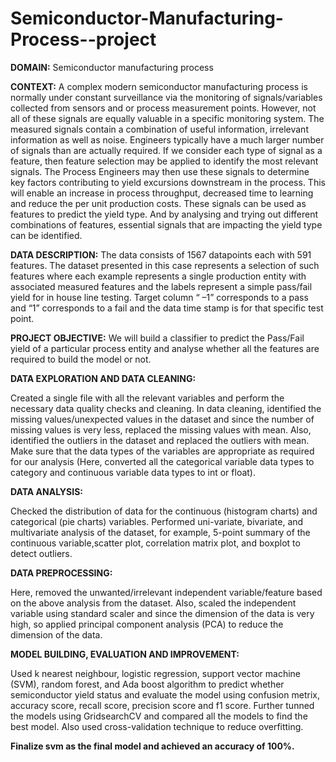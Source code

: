 # Semiconductor-Manufacturing-Process--project


**DOMAIN:** Semiconductor manufacturing process

**CONTEXT:** A complex modern semiconductor manufacturing process is normally under constant surveillance via the monitoring of
signals/variables collected from sensors and or process measurement points. However, not all of these signals are equally valuable in a
specific monitoring system. The measured signals contain a combination of useful information, irrelevant information as well as noise.
Engineers typically have a much larger number of signals than are actually required. If we consider each type of signal as a feature, then
feature selection may be applied to identify the most relevant signals. The Process Engineers may then use these signals to determine key
factors contributing to yield excursions downstream in the process. This will enable an increase in process throughput, decreased time to
learning and reduce the per unit production costs. These signals can be used as features to predict the yield type. And by analysing and
trying out different combinations of features, essential signals that are impacting the yield type can be identified.
 
**DATA DESCRIPTION:**
The data consists of 1567 datapoints each with 591 features.
The dataset presented in this case represents a selection of such features where each example represents a single production entity with
associated measured features and the labels represent a simple pass/fail yield for in house line testing. Target column “ –1” corresponds to
a pass and “1” corresponds to a fail and the data time stamp is for that specific test point.

**PROJECT OBJECTIVE:** We will build a classifier to predict the Pass/Fail yield of a particular process entity and analyse whether all the
features are required to build the model or not.

**DATA EXPLORATION AND DATA CLEANING:**

Created a single file with all the relevant variables and perform the necessary data quality checks and cleaning. In data cleaning, identified the missing values/unexpected values in the dataset and since the number of missing values is very less, replaced the missing values with mean. Also, identified the outliers in the dataset and replaced the outliers with mean. Make sure that the data types of the variables are appropriate as required for our analysis (Here, converted all the categorical variable data types to category and continuous variable data types to int or float).


**DATA ANALYSIS:**

Checked the distribution of data for the continuous (histogram charts) and categorical (pie charts) variables. Performed uni-variate, bivariate, and multivariate analysis of the dataset, for example, 5-point summary of the continuous variable,scatter plot, correlation matrix plot, and boxplot to detect outliers.

**DATA PREPROCESSING:**

Here, removed the unwanted/irrelevant independent variable/feature based on the above analysis from the dataset. Also, scaled the independent variable using standard scaler and since the dimension of the data is very high, so applied principal component analysis (PCA) to reduce the dimension of the data.

**MODEL BUILDING, EVALUATION AND IMPROVEMENT:**

Used k nearest neighbour, logistic regression, support vector machine (SVM), random forest, and Ada boost algorithm to predict whether semiconductor yield status and evaluate the model using confusion metrix, accuracy score, recall score, precision score and f1 score. Further tunned the models using GridsearchCV and compared all the models to find the best model. Also used cross-validation technique to reduce overfitting.

**Finalize svm as the final model and achieved an accuracy of 100%.**
